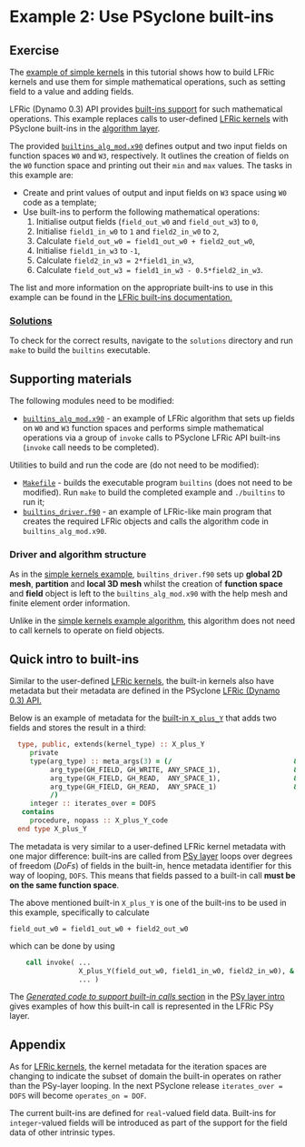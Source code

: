# Example 2: Use PSyclone built-ins

## Exercise

The [example of simple kernels](../1_simple_kernels) in this tutorial
shows how to build LFRic kernels and use them for simple mathematical
operations, such as setting field to a value and adding fields.

LFRic (Dynamo 0.3) API provides
[built-ins support](
https://psyclone.readthedocs.io/en/stable/dynamo0p3.html#built-ins)
for such mathematical operations. This example replaces calls to
user-defined [LFRic kernels](../background/LFRic_kernel.md) with PSyclone
built-ins in the [algorithm layer](../background/LFRic_algorithm.md).

The provided [`builtins_alg_mod.x90`](builtins_alg_mod.x90) defines
output and two input fields on function spaces `W0` and `W3`,
respectively. It outlines the creation of fields on the `W0` function
space and printing out their `min` and `max` values. The tasks in this
example are:
* Create and print values of output and input fields on `W3` space
  using `W0` code as a template;
* Use built-ins to perform the following mathematical operations:
  1. Initialise output fields (`field_out_w0` and `field_out_w3`) to `0`,
  2. Initialise `field1_in_w0` to `1` and `field2_in_w0` to `2`,
  3. Calculate `field_out_w0 = field1_out_w0 + field2_out_w0`,
  4. Initialise `field1_in_w3` to `-1`,
  5. Calculate `field2_in_w3 = 2*field1_in_w3`,
  6. Calculate `field_out_w3 = field1_in_w3 - 0.5*field2_in_w3`.

The list and more information on the appropriate built-ins to use
in this example can be found in the [LFRic built-ins documentation.](
https://psyclone.readthedocs.io/en/stable/dynamo0p3.html#built-ins)

### [Solutions](solutions)

To check for the correct results, navigate to the `solutions` directory
and run `make` to build the `builtins` executable.

## Supporting materials

The following modules need to be modified:

* [`builtins_alg_mod.x90`](builtins_alg_mod.x90) - an example of LFRic
  algorithm that sets up fields on `W0` and `W3` function spaces and performs
  simple mathematical operations via a group of `invoke` calls to PSyclone
  LFRic API built-ins (`invoke` call needs to be completed).

Utilities to build and run the code are (do not need to be modified):

* [`Makefile`](Makefile) - builds the executable program `builtins` (does
  not need to be modified). Run `make` to build the completed example and
  `./builtins` to run it;
* [`builtins_driver.f90`](builtins_driver.f90) - an example of LFRic-like
  main program that creates the required LFRic objects and calls the
  algorithm code in `builtins_alg_mod.x90`.

### Driver and algorithm structure

As in the [simple kernels example](
../1_simple_kernels/README.md#driver-and-algorithm-structure),
`builtins_driver.f90` sets up  **global 2D mesh**, **partition** and
**local 3D mesh** whilst the creation of **function space** and
**field** object is left to the `builtins_alg_mod.x90` with the
help mesh and finite element order information.

Unlike in the [simple kernels example algorithm](
../1_simple_kernels/simple_kernels_alg_mod.x90), this algorithm does
not need to call kernels to operate on field objects.

## Quick intro to built-ins

Similar to the user-defined [LFRic kernels](../background/LFRic_kernel.md),
the built-in kernels also have metadata but their metadata are defined in
the PSyclone [LFRic (Dynamo 0.3) API.](
https://psyclone.readthedocs.io/en/stable/dynamo0p3.html)

Below is an example of metadata for the [built-in `X_plus_Y`](
https://psyclone.readthedocs.io/en/stable/dynamo0p3.html#x-plus-y)
that adds two fields and stores the result in a third:

```fortran
  type, public, extends(kernel_type) :: X_plus_Y
     private
     type(arg_type) :: meta_args(3) = (/                              &
          arg_type(GH_FIELD, GH_WRITE, ANY_SPACE_1),                  &
          arg_type(GH_FIELD, GH_READ,  ANY_SPACE_1),                  &
          arg_type(GH_FIELD, GH_READ,  ANY_SPACE_1)                   &
          /)
     integer :: iterates_over = DOFS
   contains
     procedure, nopass :: X_plus_Y_code
  end type X_plus_Y
```

The metadata is very similar to a user-defined LFRic kernel metadata
with one major difference: built-ins are called from [PSy layer](
../background/LFRic_PSy.md) loops over degrees of freedom (*DoFs*) of
fields in the built-in, hence metadata identifier for this way of looping,
`DOFS`. This means that fields passed to a built-in call **must be on
the same function space**.

The above mentioned built-in `X_plus_Y` is one of the built-ins to be
used in this example, specifically to calculate

```
field_out_w0 = field1_out_w0 + field2_out_w0
```

which can be done by using

```fortran
    call invoke( ...
                 X_plus_Y(field_out_w0, field1_in_w0, field2_in_w0), &
                 ... )
```

The [*Generated code to support built-in calls* section](
../background/LFRic_PSy.md#generated-code-to-support-built-in-calls)
in the [PSy layer intro](../background/LFRic_PSy.md) gives examples
of how this built-in call is represented in the LFRic PSy layer.

## Appendix

As for [LFRic kernels](../background/LFRic_kernel.md#appendix), the
kernel metadata for the iteration spaces are changing to indicate the
subset of domain the built-in operates on rather than the PSy-layer
looping. In the next PSyclone release `iterates_over = DOFS` will
become `operates_on = DOF`.

The current built-ins are defined for `real`-valued field data.
Built-ins for `integer`-valued fields will be introduced as part
of the support for the field data of other intrinsic types.
